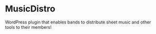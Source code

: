 # MusicDistro
WordPress plugin that enables bands to distribute sheet music and other tools to their members!
